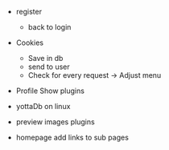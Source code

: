- register
    - back to login

- Cookies
    - Save in db
    - send to user
    - Check for every request -> Adjust menu
- Profile Show plugins
- yottaDb on linux
- preview images plugins
- homepage add links to sub pages
